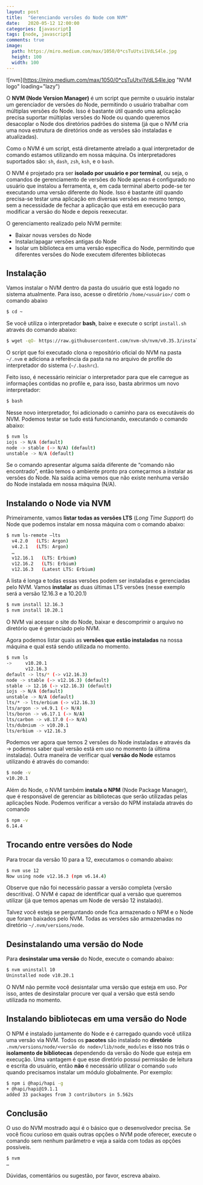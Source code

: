 ```yaml
---
layout: post
title:  "Gerenciando versões do Node com NVM"
date:   2020-05-12 12:00:00
categories: [javascript]
tags: [node, javascript]
comments: true
image:
  path: https://miro.medium.com/max/1050/0*csTuUtvi1VdLS4le.jpg
  height: 100
  width: 100
---
```


![nvm](https://miro.medium.com/max/1050/0*csTuUtvi1VdLS4le.jpg "NVM logo" loading="lazy")

O **NVM (Node Version Manager)** é um script que permite o usuário instalar um gerenciador de versões do Node, permitindo o usuário trabalhar com múltiplas versões do Node. Isso é bastante útil quando uma aplicação precisa suportar múltiplas versões do Node ou quando queremos desacoplar o Node dos diretórios padrões do sistema (já que o NVM cria uma nova estrutura de diretórios onde as versões são instaladas e atualizadas).

Como o NVM é um script, está diretamente atrelado a qual interpretador de comando estamos utilizando em nossa máquina. Os interpretadores suportados são: `sh`, `dash`, `zsh`, `ksh`, e o `bash`.

O NVM é projetado pra ser **isolado por usuário e por terminal**, ou seja, o comandos de gerenciamento de versões do Node apenas é configurado no usuário que instalou a ferramenta, e, em cada terminal aberto pode-se ter executando uma versão diferente do Node. Isso é bastante útil quando precisa-se testar uma aplicação em diversas versões ao mesmo tempo, sem a necessidade de fechar a aplicação que está em execução para modificar a versão do Node e depois reexecutar.

O gerenciamento realizado pelo NVM permite:
- Baixar novas versões do Node
- Instalar/apagar versões antigas do Node
- Isolar um biblioteca em uma versão específica do Node, permitindo que diferentes versões do Node executem diferentes bibliotecas

## Instalação

Vamos instalar o NVM dentro da pasta do usuário que está logado no sistema atualmente. Para isso, acesse o diretório `/home/<usuário>/` com o comando abaixo

```sh
$ cd ~
```
Se você utiliza o interpretador **bash**, baixe e execute o script `install.sh` através do comando abaixo:

```sh
$ wget -qO- https://raw.githubusercontent.com/nvm-sh/nvm/v0.35.3/install.sh | bash 
```

O script que foi executado clona o repositório oficial do NVM na pasta `~/.nvm` e adiciona a referência da pasta na no arquivo de profile do interpretador do sistema (`~/.bashrc`).

Feito isso, é necessário reiniciar o interpretador para que ele carregue as informações contidas no profile e, para isso, basta abrirmos um novo interpretador:

```sh
$ bash
``` 

Nesse novo interpretador, foi adicionado o caminho para os executáveis do NVM. Podemos testar se tudo está funcionando, executando o comando abaixo:

```sh
$ nvm ls
iojs -> N/A (default)
node -> stable (-> N/A) (default)
unstable -> N/A (default)
```

Se o comando apresentar alguma saída diferente de “comando não encontrado”, então temos o ambiente pronto pra começarmos a instalar as versões do Node. Na saída acima vemos que não existe nenhuma versão do Node instalada em nossa máquina (N/A).

## Instalando o Node via NVM

Primeiramente, vamos **listar todas as versões LTS** (_Long Time Support_) do Node que podemos instalar em nossa máquina com o comando abaixo:

```sh
$ nvm ls-remote –lts
  v4.2.0   (LTS: Argon)
  v4.2.1   (LTS: Argon)
  …
  v12.16.1   (LTS: Erbium)
  v12.16.2   (LTS: Erbium)
  v12.16.3   (Latest LTS: Erbium)
```

A lista é longa e todas essas versões podem ser instaladas e gerenciadas pelo NVM. Vamos **instalar** as duas últimas LTS versões (nesse exemplo será a versão 12.16.3 e a 10.20.1)

```sh
$ nvm install 12.16.3
$ nvm install 10.20.1
```

O NVM vai acessar o site do Node, baixar e descomprimir o arquivo no diretório que é gerenciado pelo NVM.

Agora podemos listar quais as **versões que estão instaladas** na nossa máquina e qual está sendo utilizada no momento.

```sh
$ nvm ls
->     v10.20.1
       v12.16.3
default -> lts/* (-> v12.16.3)
node -> stable (-> v12.16.3) (default)
stable -> 12.16 (-> v12.16.3) (default)
iojs -> N/A (default)
unstable -> N/A (default)
lts/* -> lts/erbium (-> v12.16.3)
lts/argon -> v4.9.1 (-> N/A)
lts/boron -> v6.17.1 (-> N/A)
lts/carbon -> v8.17.0 (-> N/A)
lts/dubnium -> v10.20.1
lts/erbium -> v12.16.3
```

Podemos ver agora que temos 2 versões do Node instaladas e através da → podemos saber qual versão está em uso no momento (a última instalada). Outra maneira de verificar qual **versão do Node** estamos utilizando é através do comando:

```sh
$ node -v
v10.20.1
```

Além do Node, o NVM também **instala o NPM** (Node Package Manager), que é responsável de gerenciar as bibliotecas que serão utilizadas pelas aplicações Node. Podemos verificar a versão do NPM instalada através do comando

```sh
$ npm -v
6.14.4
```

## Trocando entre versões do Node

Para trocar da versão 10 para a 12, executamos o comando abaixo:
```sh
$ nvm use 12
Now using node v12.16.3 (npm v6.14.4)
```

Observe que não foi necessário passar a versão completa (versão descritiva). O NVM é capaz de identificar qual a versão que queremos utilizar (já que temos apenas um Node de versão 12 instalado).

Talvez você esteja se perguntando onde fica armazenado o NPM e o Node que foram baixados pelo NVM. Todas as versões são armazenadas no diretório `~/.nvm/versions/node`.


## Desinstalando uma versão do Node

Para **desinstalar uma versão** do Node, execute o comando abaixo:

```sh
$ nvm uninstall 10
Uninstalled node v10.20.1
```
O NVM não permite você desisntalar uma versão que esteja em uso. Por isso, antes de desinstalar procure ver qual a versão que está sendo utilizada no momento.

## Instalando bibliotecas em uma versão do Node

O NPM é instalado juntamente do Node e é carregado quando você utiliza uma versão via NVM. Todos os **pacotes** são instalado no **diretório** `.nvm/versions/node/<versão do node>/lib/node_modules` e isso nos trás o **isolamento de bibliotecas** dependendo da versão do Node que esteja em execução. Uma vantagem é que esse diretório possui permissão de leitura e escrita do usuário, então **não** é necessário utilizar o comando `sudo` quando precisamos instalar um  módulo globalmente. Por exemplo:

```sh
$ npm i @hapi/hapi -g
+ @hapi/hapi@19.1.1
added 33 packages from 3 contributors in 5.562s
```

## Conclusão

O uso do NVM mostrado aqui é o básico que o desenvolvedor precisa. Se você ficou curioso em quais outras opções o NVM pode oferecer, execute o comando sem nenhum parâmetro e veja a saída com todas as opções possíveis.

```sh
$ nvm
…
```

Dúvidas, comentários ou sugestão, por favor, escreva abaixo.
